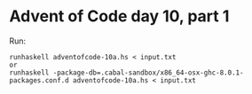 # Advent of Code day 10, part 1

Run:
```
runhaskell adventofcode-10a.hs < input.txt
or
runhaskell -package-db=.cabal-sandbox/x86_64-osx-ghc-8.0.1-packages.conf.d adventofcode-10a.hs < input.txt
```
